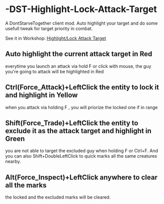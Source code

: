 # -DST-Highlight-Lock-Attack-Target
A DontStarveTogether client mod. Auto highlight your target and do some usefull tweak for target priority in combat.

See it in Workshop: [Highlight/Lock Attack Target](https://steamcommunity.com/sharedfiles/filedetails/?id=2995235767)

## Auto highlight the current attack target in Red
everytime you launch an attack via hold F or click with mouse, the guy you're going to attack will be highlighted in Red

## Ctrl(Force_Attack)+LeftClick the entity to lock it and highlight in Yellow
when you attack via holding F , you will priorize the locked one if in range 

## Shift(Force_Trade)+LeftClick the entity to exclude it as the attack target and highlight in Green
you are not able to target the excluded guy when holding F or Ctrl+F. 
And you can also Shift+DoubleLeftClick to quick marks all the same creatures nearby.

## Alt(Force_Inspect)+LeftClick anywhere to clear all the marks
the locked and the excluded marks will be cleared.
